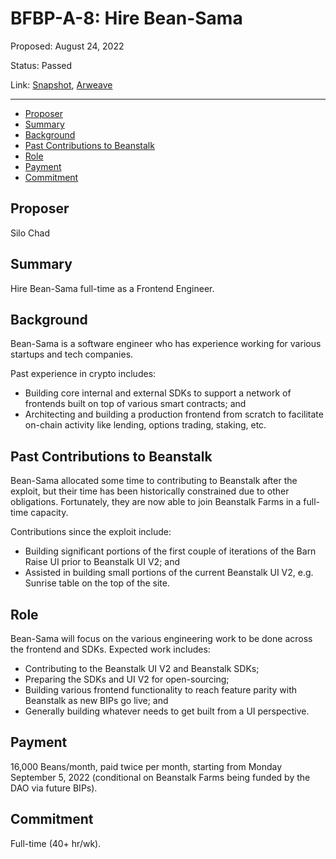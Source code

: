 # BFBP-A-8: Hire Bean-Sama

Proposed: August 24, 2022

Status: Passed

Link: [Snapshot](https://snapshot.org/#/beanstalkfarmsbudget.eth/proposal/0x1aa70de18a1fe32fb53e438bd4883d11a79bdd849651f47f48c4c973b377db06), [Arweave](https://arweave.net/4scF2IP3XrzJCYKKo3LxuMbEUkjKtAsselT0YcTb4qI)

---

- [Proposer](#proposer)
- [Summary](#summary)
- [Background](#background)
- [Past Contributions to Beanstalk](#past-contributions-to-beanstalk)
- [Role](#role)
- [Payment](#payment)
- [Commitment](#commitment)

## Proposer

Silo Chad

## Summary

Hire Bean-Sama full-time as a Frontend Engineer.

## Background

Bean-Sama is a software engineer who has experience working for various startups and tech companies.

Past experience in crypto includes:
* Building core internal and external SDKs to support a network of frontends built on top of various smart contracts; and
* Architecting and building a production frontend from scratch to facilitate on-chain activity like lending, options trading, staking, etc.

## Past Contributions to Beanstalk

Bean-Sama allocated some time to contributing to Beanstalk after the exploit, but their time has been historically constrained due to other obligations. Fortunately, they are now able to join Beanstalk Farms in a full-time capacity.

Contributions since the exploit include:
* Building significant portions of the first couple of iterations of the Barn Raise UI prior to Beanstalk UI V2; and
* Assisted in building small portions of the current Beanstalk UI V2, e.g. Sunrise table on the top of the site.

## Role

Bean-Sama will focus on the various engineering work to be done across the frontend and SDKs. Expected work includes:
* Contributing to the Beanstalk UI V2 and Beanstalk SDKs;
* Preparing the SDKs and UI V2 for open-sourcing;
* Building various frontend functionality to reach feature parity with Beanstalk as new BIPs go live; and
* Generally building whatever needs to get built from a UI perspective.

## Payment

16,000 Beans/month, paid twice per month, starting from Monday September 5, 2022 (conditional on Beanstalk Farms being funded by the DAO via future BIPs).

## Commitment

Full-time (40+ hr/wk).
